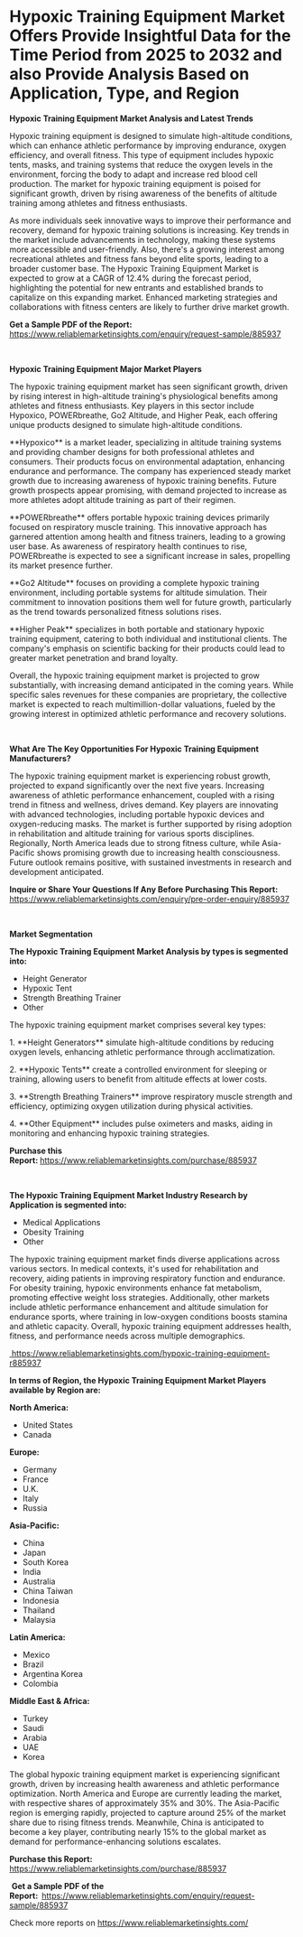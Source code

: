 <p><h1>Hypoxic Training Equipment Market Offers Provide Insightful Data for the Time Period from 2025 to 2032 and also Provide Analysis Based on Application, Type, and Region</h1></p><p><strong>Hypoxic Training Equipment Market Analysis and Latest Trends</strong></p>
<p><p>Hypoxic training equipment is designed to simulate high-altitude conditions, which can enhance athletic performance by improving endurance, oxygen efficiency, and overall fitness. This type of equipment includes hypoxic tents, masks, and training systems that reduce the oxygen levels in the environment, forcing the body to adapt and increase red blood cell production. The market for hypoxic training equipment is poised for significant growth, driven by rising awareness of the benefits of altitude training among athletes and fitness enthusiasts. </p><p>As more individuals seek innovative ways to improve their performance and recovery, demand for hypoxic training solutions is increasing. Key trends in the market include advancements in technology, making these systems more accessible and user-friendly. Also, there's a growing interest among recreational athletes and fitness fans beyond elite sports, leading to a broader customer base. The Hypoxic Training Equipment Market is expected to grow at a CAGR of 12.4% during the forecast period, highlighting the potential for new entrants and established brands to capitalize on this expanding market. Enhanced marketing strategies and collaborations with fitness centers are likely to further drive market growth.</p></p>
<p><strong>Get a Sample PDF of the Report:&nbsp;</strong> <a href="https://www.reliablemarketinsights.com/enquiry/request-sample/885937?utm_campaign=2280&utm_medium=2&utm_source=Github&utm_content=ia&utm_term=05042025&utm_id=hypoxic-training-equipment">https://www.reliablemarketinsights.com/enquiry/request-sample/885937</a></p>
<p>&nbsp;</p>
<p><strong>Hypoxic Training Equipment Major Market Players</strong></p>
<p><p>The hypoxic training equipment market has seen significant growth, driven by rising interest in high-altitude training's physiological benefits among athletes and fitness enthusiasts. Key players in this sector include Hypoxico, POWERbreathe, Go2 Altitude, and Higher Peak, each offering unique products designed to simulate high-altitude conditions.</p><p>**Hypoxico** is a market leader, specializing in altitude training systems and providing chamber designs for both professional athletes and consumers. Their products focus on environmental adaptation, enhancing endurance and performance. The company has experienced steady market growth due to increasing awareness of hypoxic training benefits. Future growth prospects appear promising, with demand projected to increase as more athletes adopt altitude training as part of their regimen.</p><p>**POWERbreathe** offers portable hypoxic training devices primarily focused on respiratory muscle training. This innovative approach has garnered attention among health and fitness trainers, leading to a growing user base. As awareness of respiratory health continues to rise, POWERbreathe is expected to see a significant increase in sales, propelling its market presence further.</p><p>**Go2 Altitude** focuses on providing a complete hypoxic training environment, including portable systems for altitude simulation. Their commitment to innovation positions them well for future growth, particularly as the trend towards personalized fitness solutions rises.</p><p>**Higher Peak** specializes in both portable and stationary hypoxic training equipment, catering to both individual and institutional clients. The company's emphasis on scientific backing for their products could lead to greater market penetration and brand loyalty.</p><p>Overall, the hypoxic training equipment market is projected to grow substantially, with increasing demand anticipated in the coming years. While specific sales revenues for these companies are proprietary, the collective market is expected to reach multimillion-dollar valuations, fueled by the growing interest in optimized athletic performance and recovery solutions.</p></p>
<p>&nbsp;</p>
<p><strong>What Are The Key Opportunities For Hypoxic Training Equipment Manufacturers?</strong></p>
<p><p>The hypoxic training equipment market is experiencing robust growth, projected to expand significantly over the next five years. Increasing awareness of athletic performance enhancement, coupled with a rising trend in fitness and wellness, drives demand. Key players are innovating with advanced technologies, including portable hypoxic devices and oxygen-reducing masks. The market is further supported by rising adoption in rehabilitation and altitude training for various sports disciplines. Regionally, North America leads due to strong fitness culture, while Asia-Pacific shows promising growth due to increasing health consciousness. Future outlook remains positive, with sustained investments in research and development anticipated.</p></p>
<p><strong>Inquire or Share Your Questions If Any Before Purchasing This Report:</strong> <a href="https://www.reliablemarketinsights.com/enquiry/pre-order-enquiry/885937?utm_campaign=2280&utm_medium=2&utm_source=Github&utm_content=ia&utm_term=05042025&utm_id=hypoxic-training-equipment">https://www.reliablemarketinsights.com/enquiry/pre-order-enquiry/885937</a></p>
<p>&nbsp;</p>
<p><strong>Market Segmentation</strong></p>
<p><strong>The Hypoxic Training Equipment Market Analysis by types is segmented into:</strong></p>
<p><ul><li>Height Generator</li><li>Hypoxic Tent</li><li>Strength Breathing Trainer</li><li>Other</li></ul></p>
<p><p>The hypoxic training equipment market comprises several key types: </p><p>1. **Height Generators** simulate high-altitude conditions by reducing oxygen levels, enhancing athletic performance through acclimatization.</p><p>2. **Hypoxic Tents** create a controlled environment for sleeping or training, allowing users to benefit from altitude effects at lower costs.</p><p>3. **Strength Breathing Trainers** improve respiratory muscle strength and efficiency, optimizing oxygen utilization during physical activities.</p><p>4. **Other Equipment** includes pulse oximeters and masks, aiding in monitoring and enhancing hypoxic training strategies.</p></p>
<p><strong>Purchase this Report:&nbsp;</strong><a href="https://www.reliablemarketinsights.com/purchase/885937?utm_campaign=2280&utm_medium=2&utm_source=Github&utm_content=ia&utm_term=05042025&utm_id=hypoxic-training-equipment">https://www.reliablemarketinsights.com/purchase/885937</a></p>
<p>&nbsp;</p>
<p><strong>The Hypoxic Training Equipment Market Industry Research by Application is segmented into:</strong></p>
<p><ul><li>Medical Applications</li><li>Obesity Training</li><li>Other</li></ul></p>
<p><p>The hypoxic training equipment market finds diverse applications across various sectors. In medical contexts, it's used for rehabilitation and recovery, aiding patients in improving respiratory function and endurance. For obesity training, hypoxic environments enhance fat metabolism, promoting effective weight loss strategies. Additionally, other markets include athletic performance enhancement and altitude simulation for endurance sports, where training in low-oxygen conditions boosts stamina and athletic capacity. Overall, hypoxic training equipment addresses health, fitness, and performance needs across multiple demographics.</p></p>
<p><a href="https://www.reliablemarketinsights.com/hypoxic-training-equipment-r885937?utm_campaign=2280&utm_medium=2&utm_source=Github&utm_content=ia&utm_term=05042025&utm_id=hypoxic-training-equipment">&nbsp;https://www.reliablemarketinsights.com/hypoxic-training-equipment-r885937</a></p>
<p><strong>In terms of Region, the Hypoxic Training Equipment Market Players available by Region are:</strong></p>
<p>
    <p> <strong> North America: </strong>
        <ul>
            <li>United States</li>
            <li>Canada</li>
        </ul>
        </p> 
    <p> <strong> Europe: </strong>
        <ul>
            <li>Germany</li>
            <li>France</li>
            <li>U.K.</li>
            <li>Italy</li>
            <li>Russia</li>
        </ul>
        </p> 
    <p> <strong> Asia-Pacific: </strong>
        <ul>
            <li>China</li>
            <li>Japan</li>
            <li>South Korea</li>
            <li>India</li>
            <li>Australia</li>
            <li>China Taiwan</li>
            <li>Indonesia</li>
            <li>Thailand</li>
            <li>Malaysia</li>
        </ul>
        </p> 
    <p> <strong> Latin America: </strong>
        <ul>
            <li>Mexico</li>
            <li>Brazil</li>
            <li>Argentina Korea</li>
            <li>Colombia</li>
        </ul>
        </p> 
    <p> <strong> Middle East & Africa: </strong>
        <ul>
            <li>Turkey</li>
            <li>Saudi</li>
            <li>Arabia</li>
            <li>UAE</li>
            <li>Korea</li>
        </ul>
    </p>
    </p>
<p><p>The global hypoxic training equipment market is experiencing significant growth, driven by increasing health awareness and athletic performance optimization. North America and Europe are currently leading the market, with respective shares of approximately 35% and 30%. The Asia-Pacific region is emerging rapidly, projected to capture around 25% of the market share due to rising fitness trends. Meanwhile, China is anticipated to become a key player, contributing nearly 15% to the global market as demand for performance-enhancing solutions escalates.</p></p>
<p><strong>Purchase this Report: </strong><a href="https://www.reliablemarketinsights.com/purchase/885937?utm_campaign=2280&utm_medium=2&utm_source=Github&utm_content=ia&utm_term=05042025&utm_id=hypoxic-training-equipment">https://www.reliablemarketinsights.com/purchase/885937</a></p>
<p>&nbsp;<strong>Get a Sample PDF of the Report:&nbsp;&nbsp;</strong><a href="https://www.reliablemarketinsights.com/enquiry/request-sample/885937?utm_campaign=2280&utm_medium=2&utm_source=Github&utm_content=ia&utm_term=05042025&utm_id=hypoxic-training-equipment">https://www.reliablemarketinsights.com/enquiry/request-sample/885937</a></p>
<p><strong></strong></p>
<p>Check more reports on <a href="https://www.reliablemarketinsights.com/?utm_campaign=2280&utm_medium=2&utm_source=Github&utm_content=ia&utm_term=05042025&utm_id=hypoxic-training-equipment">https://www.reliablemarketinsights.com/</a></p>
